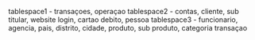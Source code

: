 tablespace1 - transaçoes, operaçao
tablespace2 - contas, cliente, sub titular, website login, cartao debito, pessoa
tablespace3 - funcionario, agencia, pais, distrito, cidade, produto, sub produto, categoria transaçao
